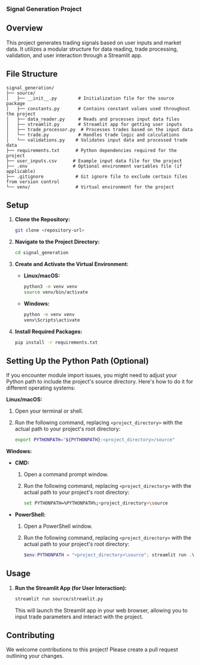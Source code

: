 ### Signal Generation Project

## Overview

This project generates trading signals based on user inputs and market data. It utilizes a modular structure for data reading, trade processing, validation, and user interaction through a Streamlit app.

## File Structure

```
signal_generation/
├── source/
│   ├── __init__.py        # Initialization file for the source package
│   ├── constants.py       # Contains constant values used throughout the project
│   ├── data_reader.py     # Reads and processes input data files
│   ├── streamlit.py       # Streamlit app for getting user inputs
│   ├── trade_processor.py  # Processes trades based on the input data
│   └── trade.py           # Handles trade logic and calculations
│   └── validations.py    # Validates input data and processed trade data
├── requirements.txt      # Python dependencies required for the project
├── user_inputs.csv      # Example input data file for the project
├── .env                 # Optional environment variables file (if applicable)
├── .gitignore            # Git ignore file to exclude certain files from version control
└── venv/                 # Virtual environment for the project
```

## Setup

1. **Clone the Repository:**

   ```bash
   git clone <repository-url>
   ```

2. **Navigate to the Project Directory:**

   ```bash
   cd signal_generation
   ```

3. **Create and Activate the Virtual Environment:**

   - **Linux/macOS:**

     ```bash
     python3 -m venv venv
     source venv/bin/activate
     ```

   - **Windows:**

     ```bash
     python -m venv venv
     venv\Scripts\activate
     ```

4. **Install Required Packages:**

   ```bash
   pip install -r requirements.txt
   ```

## Setting Up the Python Path (Optional)

If you encounter module import issues, you might need to adjust your Python path to include the project's source directory. Here's how to do it for different operating systems:

**Linux/macOS:**

1. Open your terminal or shell.
2. Run the following command, replacing `<project_directory>` with the actual path to your project's root directory:

   ```bash
   export PYTHONPATH="${PYTHONPATH}:<project_directory>/source"
   ```

**Windows:**

- **CMD:**

  1. Open a command prompt window.
  2. Run the following command, replacing `<project_directory>` with the actual path to your project's root directory:

     ```bash
     set PYTHONPATH=%PYTHONPATH%;<project_directory>\source
     ```

- **PowerShell:**

  1. Open a PowerShell window.
  2. Run the following command, replacing `<project_directory>` with the actual path to your project's root directory:

     ```powershell
     $env:PYTHONPATH = "<project_directory>\source"; streamlit run .\source\streamlit.py
     ```

## Usage

1. **Run the Streamlit App (for User Interaction):**

   ```bash
   streamlit run source/streamlit.py
   ```

   This will launch the Streamlit app in your web browser, allowing you to input trade parameters and interact with the project.

## Contributing

We welcome contributions to this project! Please create a pull request outlining your changes.
